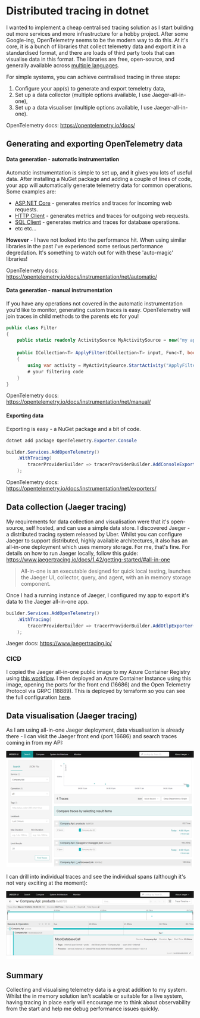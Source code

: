 # Distributed tracing in dotnet

I wanted to implement a cheap centralised tracing solution as I start building out more services and more infrastructure for a hobby project. After some Google-ing, OpenTelemetry seems to be the modern way to do this. At it's core, it is a bunch of libraries that collect telemetry data and export it in a standardised format, and there are loads of third party tools that can visualise data in this format. The libraries are free, open-source, and generally available across [multiple languages](https://opentelemetry.io/docs/instrumentation/).

For simple systems, you can achieve centralised tracing in three steps:
1. Configure your app(s) to generate and export temeletry data,
2. Set up a data collector (multiple options available, I use Jaeger-all-in-one),
3. Set up a data visualiser (multiple options available, I use Jaeger-all-in-one).

OpenTelemetry docs: https://opentelemetry.io/docs/

## Generating and exporting OpenTelemetry data

#### Data generation - automatic instrumentation

Automatic instrumentation is simple to set up, and it gives you lots of useful data. After installing a NuGet package and adding a couple of lines of code, your app will automatically generate telemetry data for common operations. Some examples are:
* [ASP.NET Core](https://github.com/open-telemetry/opentelemetry-dotnet/blob/main/src/OpenTelemetry.Instrumentation.AspNetCore/README.md) - generates metrics and traces for incoming web requests.
* [HTTP Client](https://github.com/open-telemetry/opentelemetry-dotnet/blob/main/src/OpenTelemetry.Instrumentation.Http/README.md) - generates metrics and traces for outgoing web requests.
* [SQL Client](https://github.com/open-telemetry/opentelemetry-dotnet/blob/main/src/OpenTelemetry.Instrumentation.SqlClient/README.md) - generates metrics and traces for database operations.
* etc etc...

**However** - I have not looked into the performance hit. When using similar libraries in the past I've experienced some serious performance degredation. It's something to watch out for with these 'auto-magic' libraries!

OpenTelemetry docs: https://opentelemetry.io/docs/instrumentation/net/automatic/

#### Data generation - manual instrumentation

If you have any operations not covered in the automatic instrumentation you'd like to monitor, generating custom traces is easy. OpenTelemetry will join traces in child methods to the parents etc for you!

```csharp
public class Filter
{
    public static readonly ActivitySource MyActivitySource = new("my app");

    public ICollection<T> ApplyFilter(ICollection<T> input, Func<T, bool> filter)
    {
        using var activity = MyActivitySource.StartActivity("ApplyFilter");
        # your filtering code
    }
}
```

OpenTelemetry docs: https://opentelemetry.io/docs/instrumentation/net/manual/

#### Exporting data

Exporting is easy - a NuGet package and a bit of code.

```powershell
dotnet add package OpenTelemetry.Exporter.Console
```

```csharp
builder.Services.AddOpenTelemetry()
    .WithTracing(
        tracerProviderBuilder => tracerProviderBuilder.AddConsoleExporter()
    );
```

OpenTelemetry docs: https://opentelemetry.io/docs/instrumentation/net/exporters/

## Data collection (Jaeger tracing)

My requirements for data collection and visualisation were that it's open-source, self hosted, and can use a simple data store. I discovered Jaeger - a distributed tracing system released by Uber. Whilst you can configure Jaeger to support distributed, highly available architectures, it also has an all-in-one deployment which uses memory storage. For me, that's fine. For details on how to run Jaeger locally, follow this guide: https://www.jaegertracing.io/docs/1.42/getting-started/#all-in-one

> All-in-one is an executable designed for quick local testing, launches the Jaeger UI, collector, query, and agent, with an in memory storage component.

Once I had a running instance of Jaeger, I configured my app to export it's data to the Jaeger all-in-one app.

```csharp
builder.Services.AddOpenTelemetry()
    .WithTracing(
        tracerProviderBuilder => tracerProviderBuilder.AddOtlpExporter(opt => opt.Endpoint = "http://<ip_address>:18889")
    );
```

Jaeger docs: https://www.jaegertracing.io/

### CICD

I copied the Jaeger all-in-one public image to my Azure Container Registry using [this workflow](../../.github/workflows/shared-image-import.yml). I then deployed an Azure Container Instance using this image, opening the ports for the front end (16686) and the Open Telemetry Protocol via GRPC (18889). This is deployed by terraform so you can see the full configuration [here](../../terraform/instance/container_instances.tf).

## Data visualisation (Jaeger tracing)

As I am using all-in-one Jaeger deployment, data visualisation is already there - I can visit the Jaeger front end (port 16686) and search traces coming in from my API:

![Jaeger search UI](Jeager-search.png)

I can drill into individual traces and see the individual spans (although it's not very exciting at the moment):

![Jaeger trace details](Jeager-trace.png)

## Summary

Collecting and visualising telemetry data is a great addition to my system. Whilst the in memory solution isn't scalable or suitable for a live system, having tracing in place early will encourage me to think about observability from the start and help me debug performance issues quickly.
